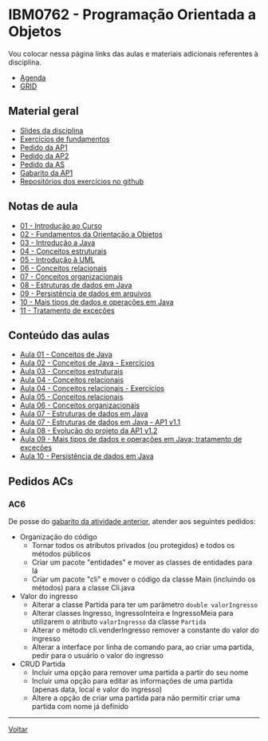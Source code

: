 # IBM0762 - Programação Orientada a Objetos

Vou colocar nessa página links das aulas e materiais adicionais referentes à disciplina.

* [Agenda](agenda.md)
* [GRID](grid.md)

## Material geral

* [Slides da disciplina](/./assets/poo/slides.pdf)
* [Exercícios de fundamentos](./exercicios/001-exercicios_fixacao.md)
* [Pedido da AP1](./pedido_ap1.md)
* [Pedido da AP2](./pedido_ap2.md)
* [Pedido da AS](./pedido_as.md)
* [Gabarito da AP1](https://replit.com/@victor0machado/java-20231-ap1)
* [Repositórios dos exercícios no github](https://github.com/victor0machado/POO-2023.1)

## Notas de aula

* [01 - Introdução ao Curso](./notas_aula/001-intro_curso.md)
* [02 - Fundamentos da Orientação a Objetos](./notas_aula/002-fundamentos_oo.md)
* [03 - Introdução a Java](./notas_aula/003-intro_java.md)
* [04 - Conceitos estruturais](./notas_aula/004-conceitos_estruturais.md)
* [05 - Introdução à UML](./notas_aula/005-intro_uml.md)
* [06 - Conceitos relacionais](./notas_aula/006-conceitos_relacionais.md)
* [07 - Conceitos organizacionais](./notas_aula/007-conceitos_oganizacionais.md)
* [08 - Estruturas de dados em Java](./notas_aula/008-estruturas_dados.md)
* [09 - Persistência de dados em arquivos](./notas_aula/009-persistencia_dados.md)
* [10 - Mais tipos de dados e operações em Java](./notas_aula/010-mais_dados_operacoes.md)
* [11 - Tratamento de exceções](./notas_aula/011-erros_excecoes.md)

## Conteúdo das aulas

* [Aula 01 - Conceitos de Java](https://replit.com/@victor0machado/java-20231-aula01#Main.java)
* [Aula 02 - Conceitos de Java - Exercícios](https://replit.com/@victor0machado/java-20231-aula02#Main.java)
* [Aula 03 - Conceitos estruturais](https://replit.com/@victor0machado/java-20231-aula03#Main.java)
* [Aula 04 - Conceitos relacionais](https://replit.com/@victor0machado/java-20231-aula04#Main.java)
* [Aula 04 - Conceitos relacionais - Exercícios](https://replit.com/@victor0machado/java-20231-aula04-exercicio#Main.java)
* [Aula 05 - Conceitos relacionais](https://replit.com/@victor0machado/java-20231-aula05#Main.java)
* [Aula 06 - Conceitos organizacionais](https://replit.com/@victor0machado/java-20231-aula06#Main.java)
* [Aula 07 - Estruturas de dados em Java](https://replit.com/@victor0machado/java-20231-aula07#Main.java)
* [Aula 07 - Estruturas de dados em Java - AP1 v1.1](https://replit.com/@victor0machado/java-20231-aula07-ap1v11)
* [Aula 08 - Evolução do projeto da AP1 v1.2](https://replit.com/@victor0machado/java-20231-aula08-ap1v12)
* [Aula 09 - Mais tipos de dados e operações em Java; tratamento de exceções](https://github.com/victor0machado/POO-2023.1/tree/main/aula09)
* [Aula 10 - Persistência de dados em Java](https://github.com/victor0machado/POO-2023.1/tree/main/aula10)

## Pedidos ACs

### AC6

De posse do [gabarito da atividade anterior](https://replit.com/@victor0machado/java-20231-aula07-ap1v11), atender aos seguintes pedidos:

* Organização do código
  * Tornar todos os atributos privados (ou protegidos) e todos os métodos públicos
  * Criar um pacote "entidades" e mover as classes de entidades para lá
  * Criar um pacote "cli" e mover o código da classe Main (incluindo os métodos) para a classe Cli.java
* Valor do ingresso
  * Alterar a classe Partida para ter um parâmetro `double valorIngresso`
  * Alterar classes Ingresso, IngressoInteira e IngressoMeia para utilizarem o atributo `valorIngresso` da classe `Partida`
  * Alterar o método cli.venderIngresso remover a constante do valor do ingresso
  * Alterar a interface por linha de comando para, ao criar uma partida, pedir para o usuário o valor do ingresso
* CRUD Partida
  * Incluir uma opção para remover uma partida a partir do seu nome
  * Incluir uma opção para editar as informações de uma partida (apenas data, local e valor do ingresso)
  * Altere a opção de criar uma partida para não permitir criar uma partida com nome já definido

---

[Voltar](https://victor0machado.github.io/)
